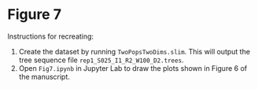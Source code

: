 # Figure 7

Instructions for recreating:

1) Create the dataset by running `TwoPopsTwoDims.slim`. This will output the tree sequence file `rep1_S025_I1_R2_W100_D2.trees`.
2) Open `Fig7.ipynb` in Jupyter Lab to draw the plots shown in Figure 6 of the manuscript.